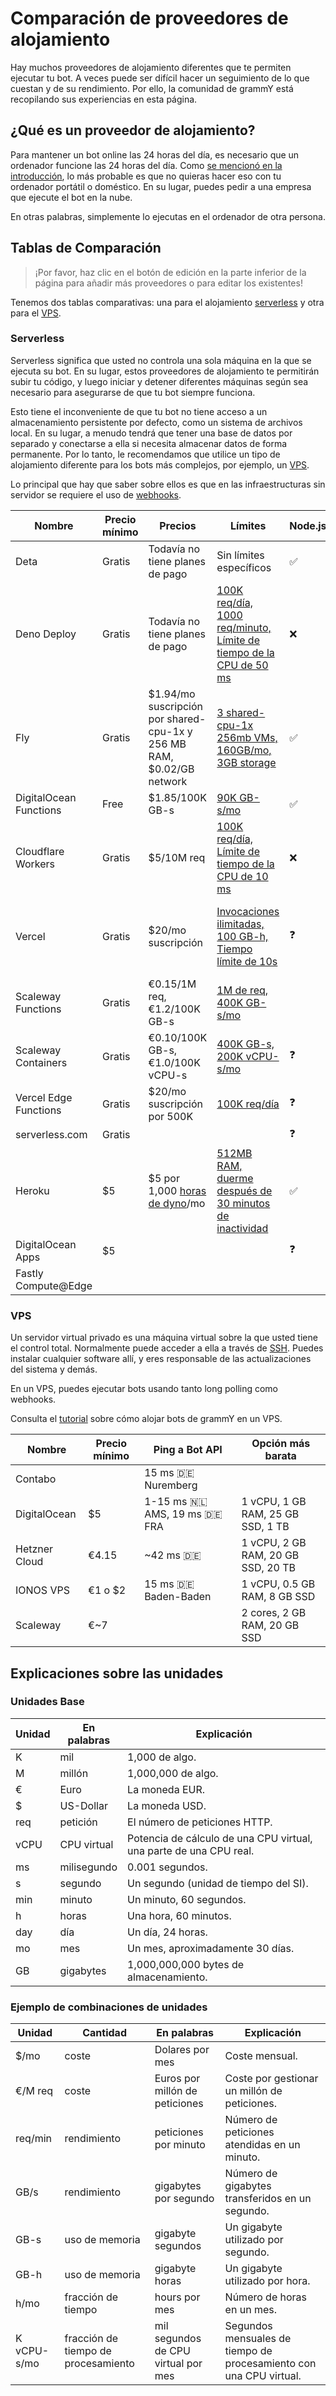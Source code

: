 # Comparación de proveedores de alojamiento

Hay muchos proveedores de alojamiento diferentes que te permiten ejecutar tu bot.
A veces puede ser difícil hacer un seguimiento de lo que cuestan y de su rendimiento.
Por ello, la comunidad de grammY está recopilando sus experiencias en esta página.

## ¿Qué es un proveedor de alojamiento?

Para mantener un bot online las 24 horas del día, es necesario que un ordenador funcione las 24 horas del día.
Como [se mencionó en la introducción](../guide/introduction.html#como-mantener-un-bot-en-funcionamiento), lo más probable es que no quieras hacer eso con tu ordenador portátil o doméstico.
En su lugar, puedes pedir a una empresa que ejecute el bot en la nube.

En otras palabras, simplemente lo ejecutas en el ordenador de otra persona.

## Tablas de Comparación

> ¡Por favor, haz clic en el botón de edición en la parte inferior de la página para añadir más proveedores o para editar los existentes!

Tenemos dos tablas comparativas: una para el alojamiento [serverless](#serverless) y otra para el [VPS](#vps).

### Serverless

Serverless significa que usted no controla una sola máquina en la que se ejecuta su bot.
En su lugar, estos proveedores de alojamiento te permitirán subir tu código, y luego iniciar y detener diferentes máquinas según sea necesario para asegurarse de que tu bot siempre funciona.

Esto tiene el inconveniente de que tu bot no tiene acceso a un almacenamiento persistente por defecto, como un sistema de archivos local.
En su lugar, a menudo tendrá que tener una base de datos por separado y conectarse a ella si necesita almacenar datos de forma permanente.
Por lo tanto, le recomendamos que utilice un tipo de alojamiento diferente para los bots más complejos, por ejemplo, un [VPS](./vps.md).

Lo principal que hay que saber sobre ellos es que en las infraestructuras sin servidor se requiere el uso de [webhooks](../guide/deployment-types.md).

| Nombre                 | Precio mínimo | Precios                                                                                                       | Límites                                                                                                               | Node.js | Deno                         | Web | Notas                                                                                              |
| ---------------------- | ------------- | ------------------------------------------------------------------------------------------------------------- | --------------------------------------------------------------------------------------------------------------------- | ------- | ---------------------------- | --- | -------------------------------------------------------------------------------------------------- |
| Deta                   | Gratis        | Todavía no tiene planes de pago                                                                               | Sin límites específicos                                                                                               | ✅      | ❓                           | ❓  |                                                                                                    |
| Deno Deploy            | Gratis        | Todavía no tiene planes de pago                                                                               | [100K req/día, 1000 req/minuto, Límite de tiempo de la CPU de 50 ms](https://deno.com/deploy/docs/pricing-and-limits) | ❌      | ✅                           | ❌  |                                                                                                    |
| Fly                    | Gratis        | $1.94/mo suscripción por shared-cpu-1x y 256 MB RAM, $0.02/GB network                                         | [3 shared-cpu-1x 256mb VMs, 160GB/mo, 3GB storage](https://fly.io/docs/about/pricing/)                                | ✅      | ✅                           | ❓  |                                                                                                    |
| DigitalOcean Functions | Free          | $1.85/100K GB-s                                                                                               | [90K GB-s/mo](https://docs.digitalocean.com/products/functions/details/pricing/)                                      | ✅      | ❌                           | ❓  |                                                                                                    |
| Cloudflare Workers     | Gratis        | $5/10M req                                                                                                    | [100K req/día, Límite de tiempo de la CPU de 10 ms](https://workers.cloudflare.com/)                                  | ❌      | [✅](https://denoflare.dev/) | ✅  |                                                                                                    |
| Vercel                 | Gratis        | $20/mo suscripción                                                                                            | [Invocaciones ilimitadas, 100 GB-h, Tiempo límite de 10s](https://vercel.com/pricing)                                 | ❓      | ❓                           | ❓  | ¿No está pensado para los que no son de la web?                                                    |
| Scaleway Functions     | Gratis        | €0.15/1M req, €1.2/100K GB-s                                                                                  | [1M de req, 400K GB-s/mo](https://www.scaleway.com/en/pricing/#serverless-functions)                                  |         | ❓                           | ❓  |                                                                                                    |
| Scaleway Containers    | Gratis        | €0.10/100K GB-s, €1.0/100K vCPU-s                                                                             | [400K GB-s, 200K vCPU-s/mo](https://www.scaleway.com/en/pricing/#serverless-containers)                               | ❓      | ❓                           | ❓  |                                                                                                    |
| Vercel Edge Functions  | Gratis        | $20/mo suscripción por 500K                                                                                   | [100K req/día](https://vercel.com/pricing)                                                                            | ❓      | ❓                           | ❓  |                                                                                                    |
| serverless.com         | Gratis        |                                                                                                               |                                                                                                                       | ❓      | ❓                           | ❓  |                                                                                                    |
| Heroku                 | $5            | $5 por 1,000 [horas de dyno](https://devcenter.heroku.com/articles/usage-and-billing#dyno-usage-and-costs)/mo | [512MB RAM, duerme después de 30 minutos de inactividad](https://www.heroku.com/pricing)                              | ✅      | ✅                           | ❓  | Deno es soportado por un [buildpack de terceros](https://github.com/chibat/heroku-buildpack-deno). |
| DigitalOcean Apps      | $5            |                                                                                                               |                                                                                                                       | ❓      | ❓                           | ❓  | No se ha probado                                                                                   |
| Fastly Compute@Edge    |               |                                                                                                               |                                                                                                                       |         |                              |     |                                                                                                    |

### VPS

Un servidor virtual privado es una máquina virtual sobre la que usted tiene el control total.
Normalmente puede acceder a ella a través de [SSH](https://en.wikipedia.org/wiki/Secure_Shell).
Puedes instalar cualquier software allí, y eres responsable de las actualizaciones del sistema y demás.

En un VPS, puedes ejecutar bots usando tanto long polling como webhooks.

Consulta el [tutorial](./vps.md) sobre cómo alojar bots de grammY en un VPS.

| Nombre        | Precio mínimo | Ping a Bot API                            | Opción más barata                  |
| ------------- | ------------- | ----------------------------------------- | ---------------------------------- |
| Contabo       |               | 15 ms :de: Nuremberg                      |                                    |
| DigitalOcean  | $5            | 1-15 ms :netherlands: AMS, 19 ms :de: FRA | 1 vCPU, 1 GB RAM, 25 GB SSD, 1 TB  |
| Hetzner Cloud | €4.15         | ~42 ms :de:                               | 1 vCPU, 2 GB RAM, 20 GB SSD, 20 TB |
| IONOS VPS     | €1 o $2       | 15 ms :de: Baden-Baden                    | 1 vCPU, 0.5 GB RAM, 8 GB SSD       |
| Scaleway      | €~7           |                                           | 2 cores, 2 GB RAM, 20 GB SSD       |

## Explicaciones sobre las unidades

### Unidades Base

| Unidad | En palabras | Explicación                                                        |
| ------ | ----------- | ------------------------------------------------------------------ |
| K      | mil         | 1,000 de algo.                                                     |
| M      | millón      | 1,000,000 de algo.                                                 |
| €      | Euro        | La moneda EUR.                                                     |
| $      | US-Dollar   | La moneda USD.                                                     |
| req    | petición    | El número de peticiones HTTP.                                      |
| vCPU   | CPU virtual | Potencia de cálculo de una CPU virtual, una parte de una CPU real. |
| ms     | milisegundo | 0.001 segundos.                                                    |
| s      | segundo     | Un segundo (unidad de tiempo del SI).                              |
| min    | minuto      | Un minuto, 60 segundos.                                            |
| h      | horas       | Una hora, 60 minutos.                                              |
| day    | día         | Un día, 24 horas.                                                  |
| mo     | mes         | Un mes, aproximadamente 30 días.                                   |
| GB     | gigabytes   | 1,000,000,000 bytes de almacenamiento.                             |

### Ejemplo de combinaciones de unidades

| Unidad      | Cantidad                            | En palabras                         | Explicación                                                        |
| ----------- | ----------------------------------- | ----------------------------------- | ------------------------------------------------------------------ |
| $/mo        | coste                               | Dolares por mes                     | Coste mensual.                                                     |
| €/M req     | coste                               | Euros por millón de peticiones      | Coste por gestionar un millón de peticiones.                       |
| req/min     | rendimiento                         | peticiones por minuto               | Número de peticiones atendidas en un minuto.                       |
| GB/s        | rendimiento                         | gigabytes por segundo               | Número de gigabytes transferidos en un segundo.                    |
| GB-s        | uso de memoria                      | gigabyte segundos                   | Un gigabyte utilizado por segundo.                                 |
| GB-h        | uso de memoria                      | gigabyte horas                      | Un gigabyte utilizado por hora.                                    |
| h/mo        | fracción de tiempo                  | hours por mes                       | Número de horas en un mes.                                         |
| K vCPU-s/mo | fracción de tiempo de procesamiento | mil segundos de CPU virtual por mes | Segundos mensuales de tiempo de procesamiento con una CPU virtual. |
